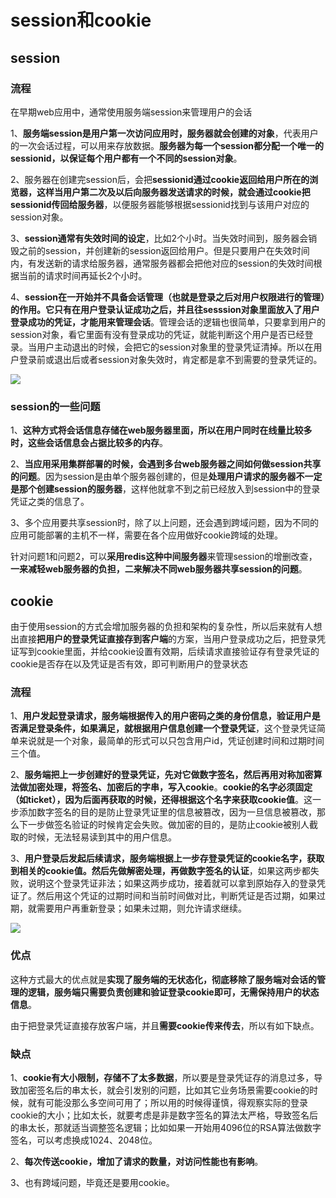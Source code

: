# session和cookie

## session

### 流程

在早期web应用中，通常使用服务端session来管理用户的会话

1、**服务端session是用户第一次访问应用时，服务器就会创建的对象**，代表用户的一次会话过程，可以用来存放数据。**服务器为每一个session都分配一个唯一的sessionid，以保证每个用户都有一个不同的session对象**。

2、服务器在创建完session后，会把**sessionid通过cookie返回给用户所在的浏览器，这样当用户第二次及以后向服务器发送请求的时候，就会通过cookie把sessionid传回给服务器**，以便服务器能够根据sessionid找到与该用户对应的session对象。

3、**session通常有失效时间的设定**，比如2个小时。当失效时间到，服务器会销毁之前的session，并创建新的session返回给用户。但是只要用户在失效时间内，有发送新的请求给服务器，通常服务器都会把他对应的session的失效时间根据当前的请求时间再延长2个小时。

4、**session在一开始并不具备会话管理（也就是登录之后对用户权限进行的管理）的作用。它只有在用户登录认证成功之后，并且往sesssion对象里面放入了用户登录成功的凭证，才能用来管理会话**。管理会话的逻辑也很简单，只要拿到用户的session对象，看它里面有没有登录成功的凭证，就能判断这个用户是否已经登录。当用户主动退出的时候，会把它的session对象里的登录凭证清掉。所以在用户登录前或退出后或者session对象失效时，肯定都是拿不到需要的登录凭证的。

![](http://oklbfi1yj.bkt.clouddn.com/session%E5%92%8Ccookie/1)

### session的一些问题

1、**这种方式将会话信息存储在web服务器里面，所以在用户同时在线量比较多时，这些会话信息会占据比较多的内存**。

2、**当应用采用集群部署的时候，会遇到多台web服务器之间如何做session共享的问题**。因为session是由单个服务器创建的，但是**处理用户请求的服务器不一定是那个创建session的服务器**，这样他就拿不到之前已经放入到session中的登录凭证之类的信息了。

3、多个应用要共享session时，除了以上问题，还会遇到跨域问题，因为不同的应用可能部署的主机不一样，需要在各个应用做好cookie跨域的处理。

针对问题1和问题2，可以**采用redis这种中间服务器**来管理session的增删改查，**一来减轻web服务器的负担，二来解决不同web服务器共享session的问题**。

## cookie

由于使用session的方式会增加服务器的负担和架构的复杂性，所以后来就有人想出直接**把用户的登录凭证直接存到客户端**的方案，当用户登录成功之后，把登录凭证写到cookie里面，并给cookie设置有效期，后续请求直接验证存有登录凭证的cookie是否存在以及凭证是否有效，即可判断用户的登录状态

### 流程

1、**用户发起登录请求，服务端根据传入的用户密码之类的身份信息，验证用户是否满足登录条件，如果满足，就根据用户信息创建一个登录凭证**，这个登录凭证简单来说就是一个对象，最简单的形式可以只包含用户id，凭证创建时间和过期时间三个值。

2、**服务端把上一步创建好的登录凭证，先对它做数字签名，然后再用对称加密算法做加密处理，将签名、加密后的字串，写入cookie**。**cookie的名字必须固定（如ticket），因为后面再获取的时候，还得根据这个名字来获取cookie值**。这一步添加数字签名的目的是防止登录凭证里的信息被篡改，因为一旦信息被篡改，那么下一步做签名验证的时候肯定会失败。做加密的目的，是防止cookie被别人截取的时候，无法轻易读到其中的用户信息。

3、**用户登录后发起后续请求，服务端根据上一步存登录凭证的cookie名字，获取到相关的cookie值。然后先做解密处理，再做数字签名的认证**，如果这两步都失败，说明这个登录凭证非法；如果这两步成功，接着就可以拿到原始存入的登录凭证了。然后用这个凭证的过期时间和当前时间做对比，判断凭证是否过期，如果过期，就需要用户再重新登录；如果未过期，则允许请求继续。

![](http://oklbfi1yj.bkt.clouddn.com/session%E5%92%8Ccookie/2)

### 优点

这种方式最大的优点就是**实现了服务端的无状态化，彻底移除了服务端对会话的管理的逻辑，服务端只需要负责创建和验证登录cookie即可，无需保持用户的状态信息**。

由于把登录凭证直接存放客户端，并且**需要cookie传来传去**，所以有如下缺点。

### 缺点

1、**cookie有大小限制，存储不了太多数据**，所以要是登录凭证存的消息过多，导致加密签名后的串太长，就会引发别的问题，比如其它业务场景需要cookie的时候，就有可能没那么多空间可用了；所以用的时候得谨慎，得观察实际的登录cookie的大小；比如太长，就要考虑是非是数字签名的算法太严格，导致签名后的串太长，那就适当调整签名逻辑；比如如果一开始用4096位的RSA算法做数字签名，可以考虑换成1024、2048位。

2、**每次传送cookie，增加了请求的数量，对访问性能也有影响**。

3、也有跨域问题，毕竟还是要用cookie。





































